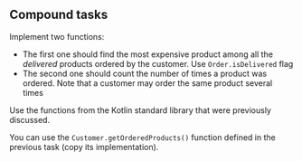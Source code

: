 ## Compound tasks

Implement two functions:

* The first one should find the most expensive product among all the *delivered* products
  ordered by the customer. Use `Order.isDelivered` flag
* The second one should count the number of times a product was ordered. Note that a customer may order the same product
  several times

Use the functions from the Kotlin standard library that were previously discussed.

You can use the `Customer.getOrderedProducts()` function
defined in the previous task (copy its implementation).
